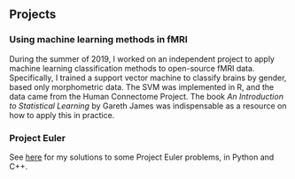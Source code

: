 ## Projects
### Using machine learning methods in fMRI
During the summer of 2019, I worked on an independent project to apply machine learning classification methods to open-source fMRI data. Specifically, I trained a support vector machine to classify brains by gender, based only morphometric data. The SVM was implemented in R, and the data came from the Human Connectome Project. The book *An Introduction to Statistical Learning* by Gareth James was indispensable as a resource on how to apply this in practice. 

### Project Euler
See [here](projects/euler.md) for my solutions to some Project Euler problems, in Python and C++.
